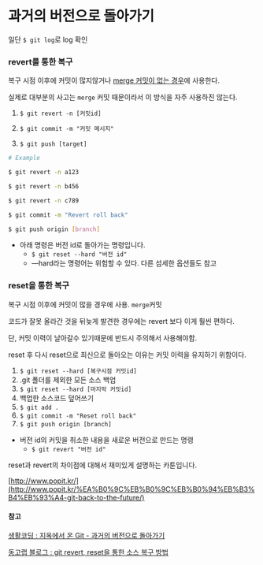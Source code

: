 # 과거의 버전으로 돌아가기

일단 `$ git log`로 log 확인

### revert를 통한 복구

복구 시점 이후에 커밋이 많지않거나 <u>merge 커밋이 없는 경우</u>에 사용한다.

실제로 대부분의 사고는 `merge` 커밋 때문이라서 이 방식을 자주 사용하진 않는다.

1. `$ git revert -n [커밋id]`

2. `$ git commit -m "커밋 메시지"`

3. `$ git push [target]`

   
  
  

```bash
# Example

$ git revert -n a123

$ git revert -n b456

$ git revert -n c789

$ git commit -m "Revert roll back"

$ git push origin [branch]

```

- 아래 명령은 버전 id로 돌아가는 명령입니다. 
  - `$ git reset --hard "버전 id" `
  - —hard라는 명령어는 위험할 수 있다. 다른 섬세한 옵션들도 참고



### reset을 통한 복구

복구 시점 이후에 커밋이 많을 경우에 사용. `merge`커밋

코드가 잘못 올라간 것을 뒤늦게 발견한 경우에는 revert 보다 이게 훨씬 편하다.

단, 커밋 이력이 날아갈수 있기때문에 반드시 주의해서 사용해야함.

reset 후 다시 reset으로 최신으로 돌아오는 이유는 커밋 이력을 유지하기 위함이다.

1. `$ git reset --hard [복구시점 커밋id]`
2. .git 폴더를 제외한 모든 소스 백업
3. `$ git reset --hard [마지막 커밋id]`
4. 백업한 소스코드 덮어쓰기
5. `$ git add .`
6. `$ git commit -m "Reset roll back"`
7. `$ git push origin [branch]`

- 버전 id의 커밋을 취소한 내용을 새로운 버전으로 만드는 명령
  - `$ git revert "버전 id"`





reset과 revert의 차이점에 대해서 재미있게 설명하는 카툰입니다. 

[http://www.popit.kr/](http://www.popit.kr/%EA%B0%9C%EB%B0%9C%EB%B0%94%EB%B3%B4%EB%93%A4-git-back-to-the-future/)



#### 참고

[생활코딩 : 지옥에서 온 Git - 과거의 버전으로 돌아가기](https://opentutorials.org/course/2708/15210)

[동고랩 블로그 : git revert, reset을 통한 소스 복구 방법](https://donggov.tistory.com/29)
